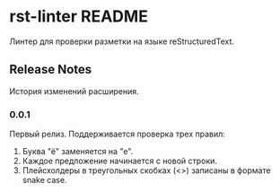# rst-linter README

Линтер для проверки разметки на языке reStructuredText.

## Release Notes

История изменений расширения.

### 0.0.1

Первый релиз. Поддерживается проверка трех правил:

1. Буква "ё" заменяется на "е".
2. Каждое предложение начинается с новой строки.
3. Плейсхолдеры в треугольных скобках (<>) записаны в формате snake case.
